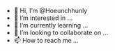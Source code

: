 - 👋 Hi, I’m @Hoeunchhunly
- 👀 I’m interested in ...
- 🌱 I’m currently learning ...
- 💞️ I’m looking to collaborate on ...
- 📫 How to reach me ...

<!---
Hoeunchhunly/Hoeunchhunly is a ✨ special ✨ repository because its `README.md` (this file) appears on your GitHub profile.
You can click the Preview link to take a look at your changes.
--->
